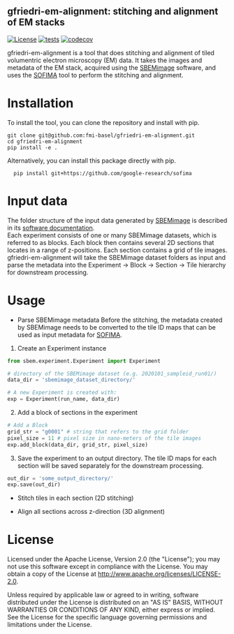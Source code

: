 gfriedri-em-alignment: stitching and alignment of  EM stacks
-----------------------------------------------------
[![License](https://img.shields.io/badge/License-Apache%202.0-blue.svg)](https://opensource.org/licenses/Apache-2.0)
[![tests](https://github.com/fmi-basel/gfriedri-em-alignment/workflows/tests/badge.svg)](https://github.com/fmi-basel/gfriedri-em-alignment/actions)
[![codecov](https://codecov.io/gh/fmi-basel/gfriedri-em-alignment/branch/main/graph/badge.svg)](https://app.codecov.io/gh/fmi-basel/gfriedri-em-alignment)

gfriedri-em-alignment is a tool that does stitching and alignment of tiled volumentric electron microscopy (EM) data. It takes the images and metadata of the EM stack, acquired using the [SBEMimage](https://github.com/SBEMimage/SBEMimage) software, and uses the [SOFIMA](https://github.com/google-research/sofima) tool to perform the stitching and alignment.

# Installation
To install the tool, you can clone the repository and install with pip.
```shell
git clone git@github.com:fmi-basel/gfriedri-em-alignment.git
cd gfriedri-em-alignment
pip install -e .
```
Alternatively, you can install this package directly with pip.

```shell
  pip install git+https://github.com/google-research/sofima
```
# Input data
The folder structure of the input data generated by [SBEMimage](https://github.com/SBEMimage/SBEMimage) is described in its [software documentation](https://sbemimage.readthedocs.io/en/latest/datasets.html).<br/>
Each experiment consists of one or many SBEMimage datasets, which is referred to as blocks. Each block then contains several 2D sections that locates in a range of z-positions. Each section contains a grid of tile images.<br/>
gfriedri-em-alignment will take the SBEMimage dataset folders as input and parse the metadata into the Experiment -> Block -> Section -> Tile hierarchy for downstream processing.


# Usage
- Parse SBEMimage metadata
Before the stitching, the metadata created by SBEMimage needs to be converted to the tile ID maps that can be used as input metadata for [SOFIMA](https://github.com/google-research/sofima).

1. Create an Experiment instance
``` python
from sbem.experiment.Experiment import Experiment

# directory of the SBEMimage dataset (e.g. 2020101_sampleid_run01/)
data_dir = 'sbemimage_dataset_directory/'

# A new Experiment is created with:
exp = Experiment(run_name, data_dir)

```
2. Add a block of sections in the experiment
``` python
# Add a Block
grid_str = "g0001" # string that refers to the grid folder
pixel_size = 11 # pixel size in nano-meters of the tile images
exp.add_block(data_dir, grid_str, pixel_size)
```
3. Save the experiment to an output directory. The tile ID maps for each section will be saved separately for the downstream processing.

``` python
out_dir = 'some_output_directory/'
exp.save(out_dir)
```

- Stitch tiles in each section (2D stitching)

- Align all sections across z-direction (3D alignment)

# License
Licensed under the Apache License, Version 2.0 (the "License"); you may not use this software except in compliance with the License. You may obtain a copy of the License at http://www.apache.org/licenses/LICENSE-2.0.

Unless required by applicable law or agreed to in writing, software distributed under the License is distributed on an "AS IS" BASIS, WITHOUT WARRANTIES OR CONDITIONS OF ANY KIND, either express or implied. See the License for the specific language governing permissions and limitations under the License.
